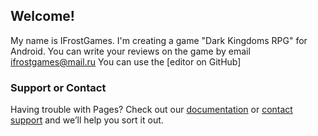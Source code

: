 ## Welcome! 

My name is IFrostGames. I'm creating a game "Dark Kingdoms RPG" for Android. You can write your reviews on the game by email ifrostgames@mail.ru
You can use the [editor on GitHub]

### Support or Contact

Having trouble with Pages? Check out our [documentation](https://docs.github.com/categories/github-pages-basics/) or [contact support](https://support.github.com/contact) and we’ll help you sort it out.
